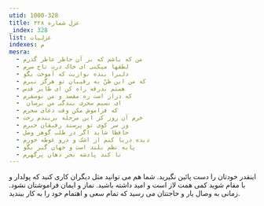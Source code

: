 ```yaml
---
utid: 1000-328
title: غزل شماره ۳۲۸
_index: 328
list: غزلیات
indexes: م
mesra:
  - من که باشم که بر آن خاطر عاطر گذرم
  - لطفها میکنی ای خاک درت تاج سرم
  - دلبرا بنده نوازیت که آموخت بگو
  - که من این ظنّ به رقیبان تو هرگز نبرم
  - همتم بدرقه راه کن ای طایر قدس
  - که دراز است ره مقصد و من نوسفرم
  - ‌ ای نسیم سحری بندگی من برسان
  - که فراموش مکن وقت دعای سحرم
  - خرم آن روز کز این مرحله بربندم رخت
  - وز سر کوی تو پرسند رفیقان خبرم
  - حافظا شاید اگر در طلب گوهر وصل
  - دیده دریا کنم از اشک و درو غوطه خورم
  - پایه نظم بلند است و جهان گیر بگو
  - تا کند پادشه بحر دهان پرگهرم
---
```

اینقدر خودتان را دست پائین نگیرید. شما هم می توانید مثل دیگران کاری کنید که پولدار و با مقام شوید کمی همت لاز است و امید داشته باشید. نماز و ایمان فراموشتان نشود. زمانی به وصال یار و حاجتتان می رسید که تمام سعی و اهتمام خود را به کار ببندید.
